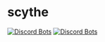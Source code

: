 # scythe

[![Discord Bots](https://top.gg/api/widget/status/764442182202818570.svg)](https://top.gg/bot/764442182202818570)
[![Discord Bots](https://top.gg/api/widget/upvotes/764442182202818570.svg)](https://top.gg/bot/764442182202818570/vote)
